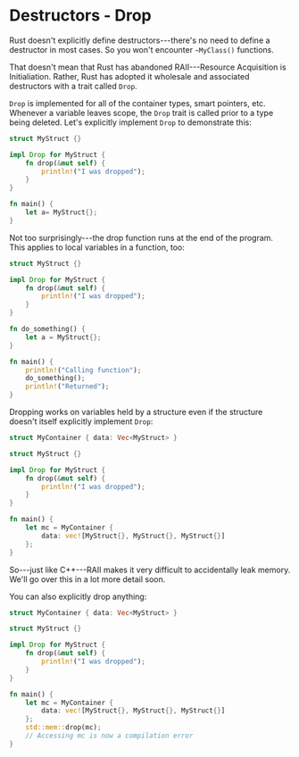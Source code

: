 # Destructors - Drop

Rust doesn't explicitly define destructors---there's no need to define a destructor in most cases. So you won't encounter `~MyClass()` functions.

That doesn't mean that Rust has abandoned RAII---Resource Acquisition is Initialiation. Rather, Rust has adopted it wholesale and associated destructors with a trait called `Drop`.

`Drop` is implemented for all of the container types, smart pointers, etc. Whenever a variable leaves scope, the `Drop` trait is called prior to a type being deleted. Let's explicitly implement `Drop` to demonstrate this:

```rust
struct MyStruct {}

impl Drop for MyStruct {
    fn drop(&mut self) {
        println!("I was dropped");
    }
}

fn main() {
    let a= MyStruct{};
}
```

Not too surprisingly---the drop function runs at the end of the program. This applies to local variables in a function, too:

```rust
struct MyStruct {}

impl Drop for MyStruct {
    fn drop(&mut self) {
        println!("I was dropped");
    }
}

fn do_something() {
    let a = MyStruct{};
}

fn main() {
    println!("Calling function");
    do_something();
    println!("Returned");
}
```

Dropping works on variables held by a structure even if the structure doesn't itself explicitly implement `Drop`:

```rust
struct MyContainer { data: Vec<MyStruct> }

struct MyStruct {}

impl Drop for MyStruct {
    fn drop(&mut self) {
        println!("I was dropped");
    }
}

fn main() {
    let mc = MyContainer {
        data: vec![MyStruct{}, MyStruct{}, MyStruct{}]
    };
}
```

So---just like C++---RAII makes it very difficult to accidentally leak memory. We'll go over this in a lot more detail soon.

You can also explicitly drop anything:

```rust
struct MyContainer { data: Vec<MyStruct> }

struct MyStruct {}

impl Drop for MyStruct {
    fn drop(&mut self) {
        println!("I was dropped");
    }
}

fn main() {
    let mc = MyContainer {
        data: vec![MyStruct{}, MyStruct{}, MyStruct{}]
    };
    std::mem::drop(mc);
    // Accessing mc is now a compilation error
}
```